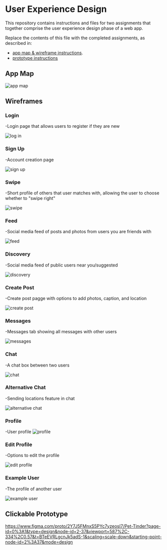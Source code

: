# User Experience Design

This repository contains instructions and files for two assignments that together comprise the user experience design phase of a web app.

Replace the contents of this file with the completed assignments, as described in:

- [app map & wireframe instructions](instructions-0a-app-map-wireframes.md).
- [prototype instructions](instructions-0b-prototyping.md)

## App Map

![app map](ux-design/app-map.png)

## Wireframes

### Login
-Login page that allows users to register if they are new 

![log in](ux-design/login.png)

### Sign Up
-Account creation page 

![sign up](ux-design/sign_up.png)

### Swipe
-Short profile of others that user matches with, allowing the user to choose whether to "swipe right" 

![swipe](ux-design/swipe.png)

### Feed
-Social media feed of posts and photos from users you are friends with

![feed](ux-design/feed.png)

### Discovery
-Social media feed of public users near you/suggested

![discovery](ux-design/discovery.png)

### Create Post
-Create post pagge with options to add photos, caption, and location

![create post](ux-design/create.png)

### Messages
-Messages tab showing all messages with other users

![messages](ux-design/messages.png)

### Chat
-A chat box between two users

![chat](ux-design/chat.png)

### Alternative Chat
-Sending locations feature in chat

![alternative chat](ux-design/chat_alt.png)

### Profile
-User profile 
![profile](ux-design/profile.png)

### Edit Profile
-Options to edit the profile 

![edit profile](ux-design/edit_profile.png)

### Example User
-The profile of another user

![example user](ux-design/user.png)

## Clickable Prototype

https://www.figma.com/proto/2Y7J5FMnxS5PYc7yzeosI7/Pet-Tinder?page-id=0%3A1&type=design&node-id=2-37&viewport=587%2C-334%2C0.57&t=BTeEVRLgcnJk5adS-1&scaling=scale-down&starting-point-node-id=2%3A37&mode=design
